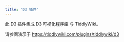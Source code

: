 ```yaml
---
title: 'D3 插件'
---
```


此 D3 插件集成 D3 可视化程序库 与 TiddlyWiki。

请参阅演示于 <https://tiddlywiki.com/plugins/tiddlywiki/d3>
